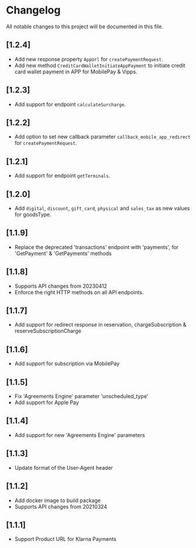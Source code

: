 # Changelog
All notable changes to this project will be documented in this file.

## [1.2.4]

- Add new response property `AppUrl` for `createPaymentRequest`.
- Add new method `CreditCardWalletInitiateAppPayment` to initiate credit card wallet payment in APP for MobilePay & Vipps.

## [1.2.3]

- Add support for endpoint `calculateSurcharge`.

## [1.2.2]

- Add option to set new callback parameter `callback_mobile_app_redirect` for `createPaymentRequest`.

## [1.2.1]

- Add support for endpoint `getTerminals`.

## [1.2.0]

- Add `digital`, `discount`, `gift_card`, `physical` and `sales_tax` as new values for goodsType.

## [1.1.9]

- Replace the deprecated 'transactions' endpoint with 'payments', for 'GetPayment' & 'GetPayments' methods

## [1.1.8]

- Supports API changes from 20230412
- Enforce the right HTTP methods on all API endpoints.

## [1.1.7]

- Add support for redirect response in reservation, chargeSubscription & reserveSubscriptionCharge

## [1.1.6]

- Add support for subscription via MobilePay

## [1.1.5]

- Fix 'Agreements Engine' parameter 'unscheduled_type'
- Add support for Apple Pay 

## [1.1.4]

- Add support for new 'Agreements Engine' parameters

## [1.1.3]

- Update format of the User-Agent header

## [1.1.2]

- Add docker image to build package
- Supports API changes from 20210324

## [1.1.1]

- Support Product URL for Klarna Payments
